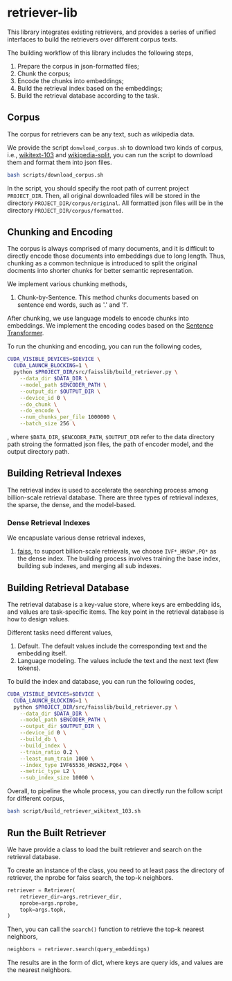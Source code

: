 # retriever-lib

This library integrates existing retrievers, and provides a series of unified interfaces to build the retrievers over different corpus texts.

The building workflow of this library includes the following steps,
1. Prepare the corpus in json-formatted files;
2. Chunk the corpus;
3. Encode the chunks into embeddings;
4. Build the retrieval index based on the embeddings;
5. Build the retrieval database according to the task.

## Corpus

The corpus for retrievers can be any text, such as wikipedia data.

We provide the script `donwload_corpus.sh` to download two kinds of corpus, i.e., [wikitext-103](https://s3.amazonaws.com/research.metamind.io/wikitext/wikitext-103-v1.zip) and [wikipedia-split](https://github.com/facebookresearch/DPR), you can run the script to download them and format them into json files.

```bash
bash scripts/download_corpus.sh
```

In the script, you should specify the root path of current project `PROJECT_DIR`.
Then, all original downloaded files will be stored in the directory `PROJECT_DIR/corpus/original`.
All formatted json files will be in the directory `PROJECT_DIR/corpus/formatted`.

## Chunking and Encoding

The corpus is always comprised of many documents, and it is difficult to directly encode those documents into embeddings due to long length. Thus, chunking as a common technique is introduced to split the original docments into shorter chunks for better semantic representation.

We implement various chunking methods,
1. Chunk-by-Sentence. This method chunks documents based on sentence end words, such as '.' and '!'.

After chunking, we use language models to encode chunks into embeddings. We implement the encoding codes based on the [Sentence Transformer](https://github.com/UKPLab/sentence-transformers).

To run the chunking and encoding, you can run the following codes,
```bash
CUDA_VISIBLE_DEVICES=$DEVICE \
  CUDA_LAUNCH_BLOCKING=1 \
  python $PROJECT_DIR/src/faisslib/build_retriever.py \
    --data_dir $DATA_DIR \
    --model_path $ENCODER_PATH \
    --output_dir $OUTPUT_DIR \
    --device_id 0 \
    --do_chunk \
    --do_encode \
    --num_chunks_per_file 1000000 \
    --batch_size 256 \
```
, where `$DATA_DIR`, `$ENCODER_PATH`, `$OUTPUT_DIR` refer to the data directory path stroing the formatted json files, the path of encoder model, and the output directory path.

## Building Retrieval Indexes

The retrieval index is used to accelerate the searching process among billion-scale retrieval database. There are three types of retrieval indexes, the sparse, the dense, and the model-based.

### Dense Retrieval Indexes

We encapuslate various dense retrieval indexes, 
1. [faiss](https://github.com/facebookresearch/faiss), to support billion-scale retrievals, we choose `IVF*_HNSW*,PQ*` as the dense index. The building process involves training the base index, building sub indexes, and merging all sub indexes.

## Building Retrieval Database

The retrieval database is a key-value store, where keys are embedding ids, and values are task-specific items. The key point in the retrieval database is how to design values.

Different tasks need different values,
1. Default. The default values include the corresponding text and the embedding itself.
2. Language modeling. The values include the text and the next text (few tokens).

To build the index and database, you can run the following codes,
```bash
CUDA_VISIBLE_DEVICES=$DEVICE \
  CUDA_LAUNCH_BLOCKING=1 \
  python $PROJECT_DIR/src/faisslib/build_retriever.py \
    --data_dir $DATA_DIR \
    --model_path $ENCODER_PATH \
    --output_dir $OUTPUT_DIR \
    --device_id 0 \
    --build_db \
    --build_index \
    --train_ratio 0.2 \
    --least_num_train 1000 \
    --index_type IVF65536_HNSW32,PQ64 \
    --metric_type L2 \
    --sub_index_size 10000 \
```

Overall, to pipeline the whole process, you can directly run the follow script for different corpus,
```bash
bash script/build_retriever_wikitext_103.sh
```

## Run the Built Retriever

We have provide a class to load the built retriever and search on the retrieval database. 

To create an instance of the class, you need to at least pass the directory of retriever, the nprobe for faiss search, the top-k neighbors.
```python
retriever = Retriever(
    retriever_dir=args.retriever_dir, 
    nprobe=args.nprobe, 
    topk=args.topk, 
)
```

Then, you can call the `search()` function to retrieve the top-k nearest neighbors,
```python
neighbors = retriever.search(query_embeddings)
```

The results are in the form of dict, where keys are query ids, and values are the nearest neighbors.